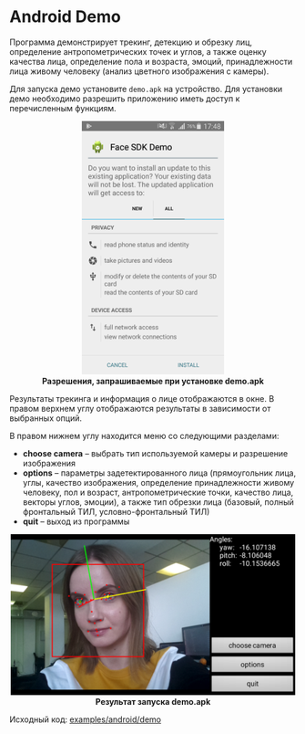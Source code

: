 # Android Demo

Программа демонстрирует трекинг, детекцию и обрезку лиц, определение антропометрических точек и углов, а также оценку качества лица, определение пола и возраста, эмоций, принадлежности лица живому человеку (анализ цветного изображения с камеры).

Для запуска демо установите `demo.apk` на устройство. Для установки демо необходимо разрешить приложению иметь доступ к перечисленным функциям.

<p align="center">
<img width="250" src="../../img/demo_apk_permissions_en.png"><br>
<b>Разрешения, запрашиваемые при установке demo.apk</b>
</p>

Результаты трекинга и информация о лице отображаются в окне. В правом верхнем углу отображаются результаты в зависимости от выбранных опций.

В правом нижнем углу находится меню со следующими разделами:
* **choose camera** – выбрать тип используемой камеры и разрешение изображения
* **options** – параметры задетектированного лица (прямоугольник лица, углы, качество изображения, определение принадлежности живому человеку, пол и возраст, антропометрические точки, качество лица, векторы углов, эмоции), а также тип обрезки лица (базовый, полный фронтальный ТИЛ, условно-фронтальный ТИЛ)
* **quit** – выход из программы

<p align="center">
<img width="500" src="../../img/demo_apk_gui.png"><br>
<b>Результат запуска demo.apk</b>
</p>

Исходный код: [examples/android/demo](../../../examples/android/demo)
